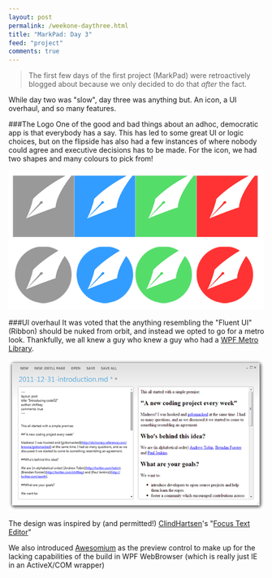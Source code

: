 ```yaml
--- 
layout: post
permalink: /weekone-daythree.html
title: "MarkPad: Day 3"
feed: "project"
comments: true
---
```


> The first few days of the first project (MarkPad) were retroactively blogged about because we only decided to do that *after* the fact.

While day two was "slow", day three was anything but. An icon, a UI overhaul, and so many features.

###The Logo
One of the good and bad things about an adhoc, democratic app is that everybody has a say. This has led to some great UI or logic choices, but on the flipside has also had a few instances of where nobody could agree and executive decisions has to be made. For the icon, we had two shapes and many colours to pick from!

![](/img/week1-day3-logos.png)

###UI overhaul
It was voted that the anything resembling the "Fluent UI" (Ribbon) should be nuked from orbit, and instead we opted to go for a metro look. Thankfully, we all knew a guy who knew a guy who had a [WPF Metro Library](http://www.theleagueofpaul.com/metro).

![](/img/week1-day3-screenshot.png)

The design was inspired by (and permitted!) [ClindHartsen](https://twitter.com/#!/clindhartsen)'s "[Focus Text Editor](http://clindhartsen.deviantart.com/art/Focus-Text-Editor-176271501)"

We also introduced [Awesomium](http://awesomium.com/) as the preview control to make up for the lacking capabilities of the build in WPF WebBrowser (which is really just IE in an ActiveX/COM wrapper)